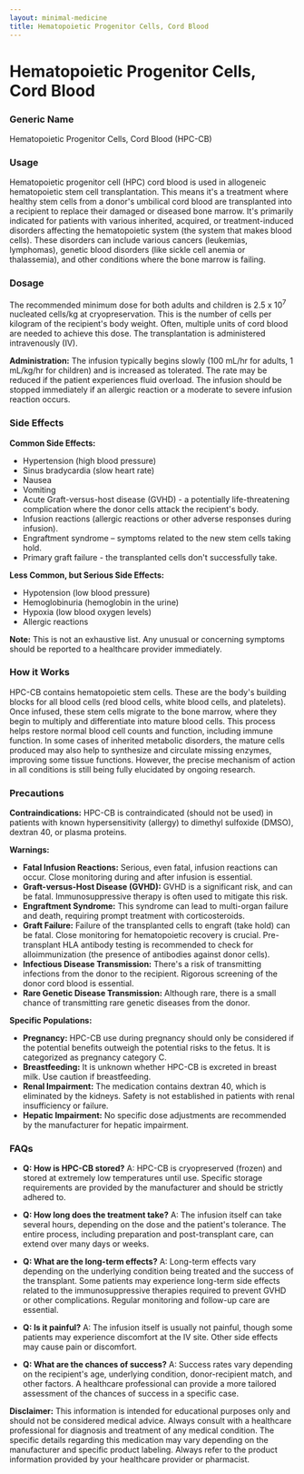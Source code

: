 ```yaml
---
layout: minimal-medicine
title: Hematopoietic Progenitor Cells, Cord Blood
---
```


# Hematopoietic Progenitor Cells, Cord Blood
### Generic Name
Hematopoietic Progenitor Cells, Cord Blood (HPC-CB)

### Usage
Hematopoietic progenitor cell (HPC) cord blood is used in allogeneic hematopoietic stem cell transplantation.  This means it's a treatment where healthy stem cells from a donor's umbilical cord blood are transplanted into a recipient to replace their damaged or diseased bone marrow.  It's primarily indicated for patients with various inherited, acquired, or treatment-induced disorders affecting the hematopoietic system (the system that makes blood cells). These disorders can include various cancers (leukemias, lymphomas), genetic blood disorders (like sickle cell anemia or thalassemia), and other conditions where the bone marrow is failing.


### Dosage
The recommended minimum dose for both adults and children is 2.5 x 10<sup>7</sup> nucleated cells/kg at cryopreservation.  This is the number of cells per kilogram of the recipient's body weight. Often, multiple units of cord blood are needed to achieve this dose.  The transplantation is administered intravenously (IV).

**Administration:**  The infusion typically begins slowly (100 mL/hr for adults, 1 mL/kg/hr for children) and is increased as tolerated. The rate may be reduced if the patient experiences fluid overload. The infusion should be stopped immediately if an allergic reaction or a moderate to severe infusion reaction occurs.


### Side Effects
**Common Side Effects:**

* Hypertension (high blood pressure)
* Sinus bradycardia (slow heart rate)
* Nausea
* Vomiting
* Acute Graft-versus-host disease (GVHD) - a potentially life-threatening complication where the donor cells attack the recipient's body.
* Infusion reactions (allergic reactions or other adverse responses during infusion).
* Engraftment syndrome – symptoms related to the new stem cells taking hold.
* Primary graft failure - the transplanted cells don't successfully take.

**Less Common, but Serious Side Effects:**

* Hypotension (low blood pressure)
* Hemoglobinuria (hemoglobin in the urine)
* Hypoxia (low blood oxygen levels)
* Allergic reactions

**Note:**  This is not an exhaustive list.  Any unusual or concerning symptoms should be reported to a healthcare provider immediately.


### How it Works
HPC-CB contains hematopoietic stem cells. These are the body's building blocks for all blood cells (red blood cells, white blood cells, and platelets). Once infused, these stem cells migrate to the bone marrow, where they begin to multiply and differentiate into mature blood cells. This process helps restore normal blood cell counts and function, including immune function. In some cases of inherited metabolic disorders, the mature cells produced may also help to synthesize and circulate missing enzymes, improving some tissue functions.  However, the precise mechanism of action in all conditions is still being fully elucidated by ongoing research.


### Precautions
**Contraindications:** HPC-CB is contraindicated (should not be used) in patients with known hypersensitivity (allergy) to dimethyl sulfoxide (DMSO), dextran 40, or plasma proteins.

**Warnings:**

* **Fatal Infusion Reactions:**  Serious, even fatal, infusion reactions can occur. Close monitoring during and after infusion is essential.
* **Graft-versus-Host Disease (GVHD):** GVHD is a significant risk, and can be fatal. Immunosuppressive therapy is often used to mitigate this risk.
* **Engraftment Syndrome:**  This syndrome can lead to multi-organ failure and death, requiring prompt treatment with corticosteroids.
* **Graft Failure:**  Failure of the transplanted cells to engraft (take hold) can be fatal. Close monitoring for hematopoietic recovery is crucial.  Pre-transplant HLA antibody testing is recommended to check for alloimmunization (the presence of antibodies against donor cells).
* **Infectious Disease Transmission:** There's a risk of transmitting infections from the donor to the recipient.  Rigorous screening of the donor cord blood is essential.
* **Rare Genetic Disease Transmission:** Although rare, there is a small chance of transmitting rare genetic diseases from the donor.

**Specific Populations:**

* **Pregnancy:** HPC-CB use during pregnancy should only be considered if the potential benefits outweigh the potential risks to the fetus.  It is categorized as pregnancy category C.
* **Breastfeeding:** It is unknown whether HPC-CB is excreted in breast milk. Use caution if breastfeeding.
* **Renal Impairment:**  The medication contains dextran 40, which is eliminated by the kidneys. Safety is not established in patients with renal insufficiency or failure.
* **Hepatic Impairment:** No specific dose adjustments are recommended by the manufacturer for hepatic impairment.


### FAQs

* **Q: How is HPC-CB stored?** A: HPC-CB is cryopreserved (frozen) and stored at extremely low temperatures until use.  Specific storage requirements are provided by the manufacturer and should be strictly adhered to.

* **Q:  How long does the treatment take?** A:  The infusion itself can take several hours, depending on the dose and the patient's tolerance. The entire process, including preparation and post-transplant care, can extend over many days or weeks.

* **Q: What are the long-term effects?** A:  Long-term effects vary depending on the underlying condition being treated and the success of the transplant.  Some patients may experience long-term side effects related to the immunosuppressive therapies required to prevent GVHD or other complications. Regular monitoring and follow-up care are essential.

* **Q: Is it painful?** A: The infusion itself is usually not painful, though some patients may experience discomfort at the IV site.  Other side effects may cause pain or discomfort.

* **Q: What are the chances of success?** A:  Success rates vary depending on the recipient's age, underlying condition, donor-recipient match, and other factors. A healthcare professional can provide a more tailored assessment of the chances of success in a specific case.


**Disclaimer:** This information is intended for educational purposes only and should not be considered medical advice.  Always consult with a healthcare professional for diagnosis and treatment of any medical condition.  The specific details regarding this medication may vary depending on the manufacturer and specific product labeling. Always refer to the product information provided by your healthcare provider or pharmacist.
